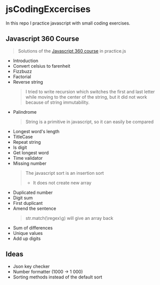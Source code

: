 # jsCodingExcercises
In this repo I practice javascript with small coding exercises.

## Javascript 360 Course
> Solutions of the [Javascript 360 course](https://www.udemy.com/course/javascript-360/?src=sac&kw=javascript+360)
> in practice.js

* Introduction
* Convert celsius to farenheit
* Fizzbuzz
* Factorial
* Reverse string
    > I tried to write recursion which switches the first and last letter while moving to the center of the string, but it did not work because of string immutability.
* Palindrome
    > String is a primitive in javascript, so it can easily be compared
* Longest word's length
* TitleCase
* Repeat string
* Is digit
* Get longest word
* Time validator
* Missing number
    > The javascript sort is an insertion sort
    > * It does not create new array
* Duplicated number
* Digit sum
* First duplicant
* Amend the sentence
    > str.match(\regex\g) will give an array back
* Sum of differences
* Unique values
* Add up digits




## Ideas
* Json key checker
* Number formatter (1000 -> 1 000)
* Sorting methods instead of the default sort